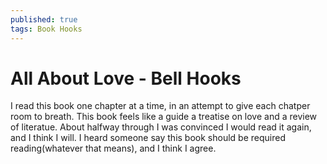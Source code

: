 ```yaml
---
published: true
tags: Book Hooks
---
```


# All About Love - Bell Hooks

I read this book one chapter at a time, in an attempt to give each chatper room to breath. 
This book feels like a guide a treatise on love and a review of literatue.
About halfway through I was convinced I would read it again, and I think I will.
I heard someone say this book should be required reading(whatever that means), and I think I agree.

